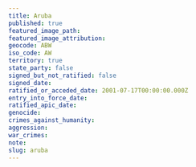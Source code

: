 ```yaml
---
title: Aruba
published: true
featured_image_path:
featured_image_attribution:
geocode: ABW
iso_code: AW
territory: true
state_party: false
signed_but_not_ratified: false
signed_date:
ratified_or_acceded_date: 2001-07-17T00:00:00.000Z
entry_into_force_date:
ratified_apic_date:
genocide:
crimes_against_humanity:
aggression:
war_crimes:
note:
slug: aruba
---
```




